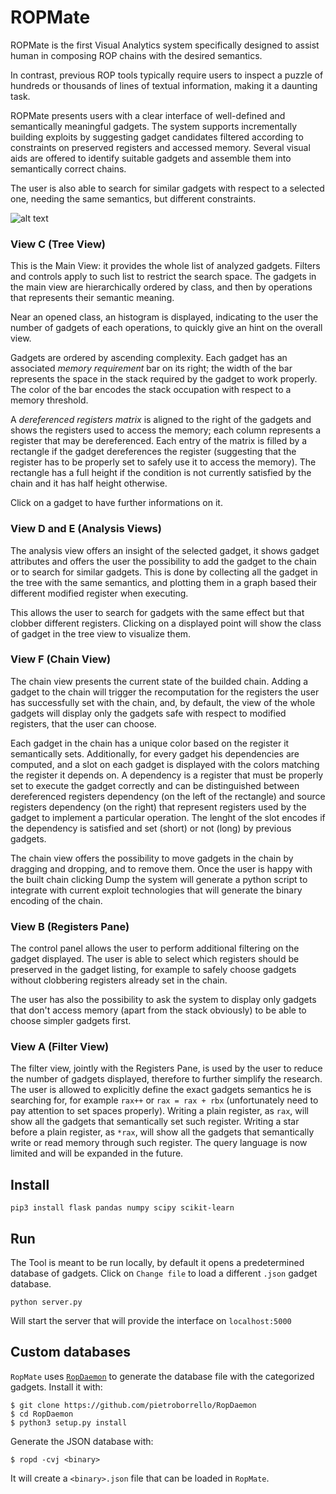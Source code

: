 # ROPMate

ROPMate is the first Visual Analytics system specifically designed to assist human in composing  ROP chains with the desired semantics.

In contrast, previous ROP tools typically require users to inspect a puzzle of hundreds or thousands of lines of textual information, making it a daunting task. 

ROPMate presents users with a clear interface of well-defined and semantically meaningful gadgets. The system supports incrementally building exploits by suggesting gadget candidates filtered according to constraints on preserved registers and accessed memory. Several visual aids are offered to identify suitable gadgets and assemble them into semantically correct chains.

The user is also able to search for similar gadgets with respect to a selected one, needing the same semantics, but different constraints.

![alt text](/images/main.png "ROPMate Screenshot")

### View C (Tree View)
This is the Main View: it provides the whole list of analyzed gadgets. Filters and controls apply to such list to restrict the search space. The gadgets in the main view are hierarchically ordered by class, and then by operations that represents their semantic meaning. 

Near an opened class, an histogram is displayed, indicating to the user the number of gadgets of each operations, to quickly give an hint on the overall view.

Gadgets are ordered by ascending complexity. Each gadget has an associated *memory requirement* bar
on its right; the width of the bar represents the space in the stack required by the gadget to work properly. The color of the bar encodes the stack occupation with respect to a memory threshold.

A *dereferenced registers matrix* is aligned to the right of the gadgets and shows the registers used
to access the memory; each column represents a register that may be dereferenced. Each entry of the matrix is filled by a rectangle if the gadget dereferences the register (suggesting that the register has to be properly set to safely use it to access the memory). The rectangle has a full height if the condition is not currently satisfied by the chain and it has half height otherwise. 

Click on a gadget to have further informations on it.

### View D and E (Analysis Views)
The analysis view offers an insight of the selected gadget, it shows gadget attributes and offers the user the possibility to add the gadget to the chain or to search for similar gadgets. This is done by collecting all the gadget in the tree with the same semantics, and plotting them in a graph based their different modified register when executing. 

This allows the user to search for gadgets with the same effect but that clobber different registers. Clicking on a displayed point will show the class of gadget in the tree view to visualize them.

### View F (Chain View)
The chain view presents the current state of the builded chain. Adding a gadget to the chain will trigger the recomputation for the registers the user has successfully set with the chain, and, by default, the view of the whole gadgets will display only the gadgets safe with respect to modified registers, that the user can choose.

Each gadget in the chain has a unique color based on the register it semantically sets.
Additionally, for every gadget his dependencies are computed, and a slot on each gadget is displayed with the colors matching the register it depends on.
A dependency is a register that must be properly set to execute the gadget correctly and can be distinguished between dereferenced registers dependency (on the left of the rectangle) and source registers dependency (on the right) that represent registers used by the gadget to implement a particular operation.
The lenght of the slot encodes if the dependency is satisfied and set (short) or not (long) by previous gadgets.

The chain view offers the possibility to move gadgets in the chain by dragging and dropping, and to remove them. Once the user is happy with the built chain clicking Dump the system will generate a python script to integrate with current exploit technologies that will generate the binary encoding of the chain.

### View B (Registers Pane)

The control panel allows the user to perform additional filtering on the gadget displayed. The user is able to select which registers should be preserved in the gadget listing, for example to safely choose gadgets without clobbering registers already set in the chain. 

The user has also the possibility to ask the system to display only gadgets that don't access memory (apart from the stack obviously) to be able to choose simpler gadgets first.

### View A (Filter View)

The filter view, jointly with the Registers Pane, is used by the user to reduce the number of gadgets displayed, therefore to further simplify the research. The user is allowed to explicitly define the exact gadgets semantics he is searching for, for example `rax++` or `rax = rax + rbx` (unfortunately need to pay attention to set spaces properly). Writing a plain register, as `rax`, will show all the gadgets that semantically set such register. Writing a star before a plain register, as `*rax`, will show all the gadgets that semantically write or read memory through such register. The query language is now limited and will be expanded in the future.


## Install
```
pip3 install flask pandas numpy scipy scikit-learn
```

## Run

The Tool is meant to be run locally, by default it opens a predetermined database of gadgets. Click on `Change file` to load a different `.json` gadget database.

```
python server.py
```

Will start the server that will provide the interface on `localhost:5000`

## Custom databases

`RopMate` uses [`RopDaemon`](https://github.com/pietroborrello/RopDaemon) to generate the database file with the categorized gadgets.
Install it with:
``` shell
$ git clone https://github.com/pietroborrello/RopDaemon
$ cd RopDaemon
$ python3 setup.py install
```

Generate the JSON database with:
``` shell
$ ropd -cvj <binary>
```

It will create a `<binary>.json` file that can be loaded in `RopMate`.
